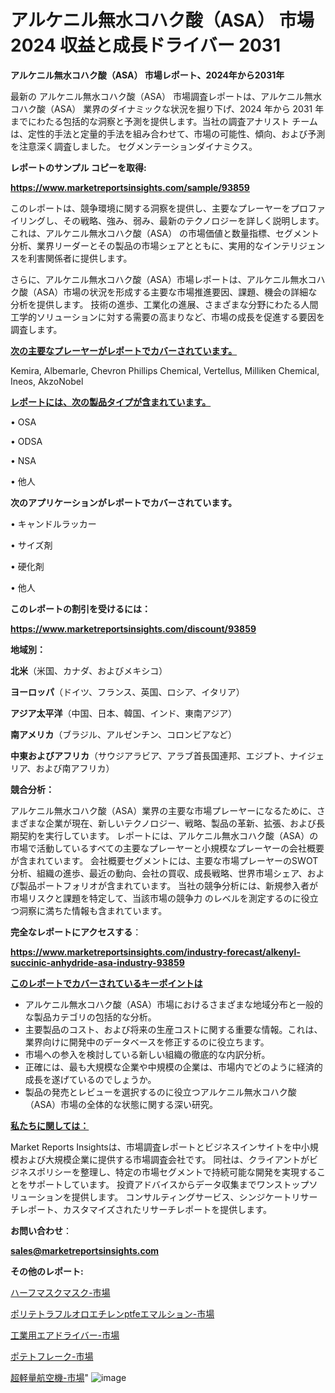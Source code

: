 # アルケニル無水コハク酸（ASA） 市場 2024 収益と成長ドライバー 2031

<strong>アルケニル無水コハク酸（ASA） 市場レポート、2024年から2031年</strong>

最新の アルケニル無水コハク酸（ASA） 市場調査レポートは、アルケニル無水コハク酸（ASA） 業界のダイナミックな状況を掘り下げ、2024 年から 2031 年までにわたる包括的な洞察と予測を提供します。当社の調査アナリスト チームは、定性的手法と定量的手法を組み合わせて、市場の可能性、傾向、および予測を注意深く調査しました。 セグメンテーションダイナミクス。



<strong>レポートのサンプル コピーを取得:</strong> <a href=https://www.marketreportsinsights.com/sample/93859>

<strong><u>https://www.marketreportsinsights.com/sample/93859</u></strong></a>

このレポートは、競争環境に関する洞察を提供し、主要なプレーヤーをプロファイリングし、その戦略、強み、弱み、最新のテクノロジーを詳しく説明します。 これは、アルケニル無水コハク酸（ASA） の市場価値と数量指標、セグメント分析、業界リーダーとその製品の市場シェアとともに、実用的なインテリジェンスを利害関係者に提供します。

さらに、アルケニル無水コハク酸（ASA）市場レポートは、アルケニル無水コハク酸（ASA）市場の状況を形成する主要な市場推進要因、課題、機会の詳細な分析を提供します。 技術の進歩、工業化の進展、さまざまな分野にわたる人間工学的ソリューションに対する需要の高まりなど、市場の成長を促進する要因を調査します。



<strong><u>次の主要なプレーヤーがレポートでカバーされています。</u></strong>

Kemira, Albemarle, Chevron Phillips Chemical, Vertellus, Milliken Chemical, Ineos, AkzoNobel



<strong><u><b>レポートには、次の製品タイプが含まれています。</b></u></strong>

• OSA

• ODSA

• NSA

• 他人



<strong><b>次のアプリケーションがレポートでカバーされています。</b></strong>

• キャンドルラッカー

• サイズ剤

• 硬化剤

• 他人



<strong><b>このレポートの割引を受けるには：</b></strong><a href=https://www.marketreportsinsights.com/discount/93859>

<strong><u>https://www.marketreportsinsights.com/discount/93859</u></strong></a>



<strong>地域別：</strong>



<strong>北米</strong>（米国、カナダ、およびメキシコ）



<strong>ヨーロッパ</strong>（ドイツ、フランス、英国、ロシア、イタリア）



<strong>アジア太平洋</strong>（中国、日本、韓国、インド、東南アジア）



<strong>南アメリカ</strong>（ブラジル、アルゼンチン、コロンビアなど）



<strong>中東およびアフリカ</strong>（サウジアラビア、アラブ首長国連邦、エジプト、ナイジェリア、および南アフリカ）



<strong>競合分析：</strong>

アルケニル無水コハク酸（ASA）業界の主要な市場プレーヤーになるために、さまざまな企業が現在、新しいテクノロジー、戦略、製品の革新、拡張、および長期契約を実行しています。 レポートには、アルケニル無水コハク酸（ASA）の市場で活動しているすべての主要なプレーヤーと小規模なプレーヤーの会社概要が含まれています。 会社概要セグメントには、主要な市場プレーヤーのSWOT分析、組織の進歩、最近の動向、会社の買収、成長戦略、世界市場シェア、および製品ポートフォリオが含まれています。 当社の競争分析には、新規参入者が市場リスクと課題を特定して、当該市場の競争力 のレベルを測定するのに役立つ洞察に満ちた情報も含まれています。



<strong>完全なレポートにアクセスする</strong>：

<a href=https://www.marketreportsinsights.com/industry-forecast/alkenyl-succinic-anhydride-asa-industry-93859>

<strong><u>https://www.marketreportsinsights.com/industry-forecast/alkenyl-succinic-anhydride-asa-industry-93859</u></strong></a>



<strong><u><b>このレポートでカバーされているキーポイントは</b></u></strong>
<ul>
  <li>アルケニル無水コハク酸（ASA）市場におけるさまざまな地域分布と一般的な製品カテゴリの包括的な分析。</li>
  <li>主要製品のコスト、および将来の生産コストに関する重要な情報。これは、業界向けに開発中のデータベースを修正するのに役立ちます。</li>
  <li>市場への参入を検討している新しい組織の徹底的な内訳分析。</li>
  <li>正確には、最も大規模な企業や中規模の企業は、市場内でどのように経済的成長を遂げているのでしょうか。</li>
  <li>製品の発売とレビューを選択するのに役立つアルケニル無水コハク酸（ASA）市場の全体的な状態に関する深い研究。</li>
</ul>


<strong><u><b>私たちに関しては：</b></u></strong>

Market Reports Insightsは、市場調査レポートとビジネスインサイトを中小規模および大規模企業に提供する市場調査会社です。 同社は、クライアントがビジネスポリシーを整理し、特定の市場セグメントで持続可能な開発を実現することをサポートしています。 投資アドバイスからデータ収集までワンストップソリューションを提供します。 コンサルティングサービス、シンジケートリサーチレポート、カスタマイズされたリサーチレポートを提供します。



<strong><b>お問い合わせ</b></strong>：

<a href=mailto:sales@marketreportsinsights.com>

<strong><u>sales@marketreportsinsights.com</u></strong></a>



<strong>その他のレポート:</strong>

<a href=https://www.linkedin.com/pulse/ハーフマスクマスク-市場-2030-年までの需要に焦点を当てた-2023-auvhf/>ハーフマスクマスク-市場</a>

<a href=https://www.linkedin.com/pulse/ポリテトラフルオロエチレンptfeエマルション-市場-2023-推進要因と成長機会-p6qpf/>ポリテトラフルオロエチレンptfeエマルション-市場</a>

<a href=https://www.linkedin.com/pulse/工業用エアドライバー-市場-2023-swot-分析と最新イノベーション-2030-pr-news-hub-1ukjf/>工業用エアドライバー-市場</a>

<a href=https://www.linkedin.com/pulse/ポテトフレーク-市場-2023-年のダイナミクスとビジネストレンド-2030-pr-news-hub-mnocf/>ポテトフレーク-市場</a>

<a href=https://www.linkedin.com/pulse/超軽量航空機-市場-2023-年のダイナミクスとビジネストレンド-2030-pr-news-hub-nurcf/>超軽量航空機-市場</a>"
![image](https://github.com/gayatriri2/Market-Trends/assets/166717496/58f5304b-d699-479b-b04e-0b1f418e697e)
